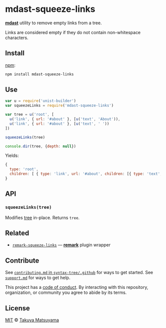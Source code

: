 # mdast-squeeze-links

[**mdast**][mdast] utility to remove empty links from a tree.

Links are considered empty if they do not contain non-whitespace
characters.

## Install

[npm][]:

```sh
npm install mdast-squeeze-links
```

## Use

```js
var u = require('unist-builder')
var squeezeLinks = require('mdast-squeeze-links')

var tree = u('root', [
  u('link', { url: '#about' }, [u('text', 'About')),
  u('link', { url: '#about' }, [u('text', ' '))
])

squeezeLinks(tree)

console.dir(tree, {depth: null})
```

Yields:

```js
{
  type: 'root',
  children: [ { type: 'link', url: '#about', children: [{ type: 'text', value: 'About' }] } ]
}
```

## API

### `squeezeLinks(tree)`

Modifies [tree][] in-place.
Returns `tree`.

## Related

- [`remark-squeeze-links`][remark-squeeze-links]
  — [**remark**][remark] plugin wrapper

## Contribute

See [`contributing.md` in `syntax-tree/.github`][contributing] for ways to get
started.
See [`support.md`][support] for ways to get help.

This project has a [code of conduct][coc].
By interacting with this repository, organization, or community you agree to
abide by its terms.

## License

[MIT][license] © [Takuya Matsuyama][author]

<!-- Definitions -->

[npm]: https://docs.npmjs.com/cli/install
[contributing]: https://github.com/syntax-tree/.github/blob/HEAD/contributing.md
[support]: https://github.com/syntax-tree/.github/blob/HEAD/support.md
[coc]: https://github.com/syntax-tree/.github/blob/HEAD/code-of-conduct.md
[tree]: https://github.com/syntax-tree/unist#tree
[mdast]: https://github.com/syntax-tree/mdast
[remark]: https://github.com/remarkjs/remark
[remark-squeeze-links]: https://github.com/remarkjs/remark-squeeze-links
[xss]: https://en.wikipedia.org/wiki/Cross-site_scripting
[hast]: https://github.com/syntax-tree/hast
[license]: LICENSE
[author]: https://www.craftz.dog/
